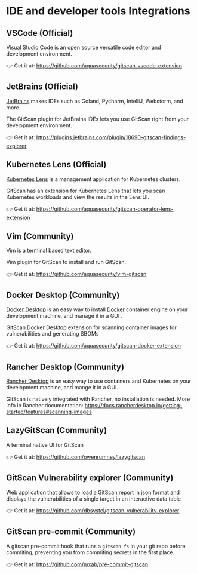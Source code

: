 # IDE and developer tools Integrations

## VSCode (Official)
[Visual Studio Code](https://code.visualstudio.com/) is an open source versatile code editor and development environment.

👉 Get it at: <https://github.com/aquasecurity/gitscan-vscode-extension>

## JetBrains (Official)
[JetBrains](https://jetbrains.com) makes IDEs such as Goland, Pycharm, IntelliJ, Webstorm, and more.

The GitScan plugin for JetBrains IDEs lets you use GitScan right from your development environment.

👉 Get it at: <https://plugins.jetbrains.com/plugin/18690-gitscan-findings-explorer>

## Kubernetes Lens (Official)
[Kubernetes Lens](https://k8slens.dev/) is a management application for Kubernetes clusters.

GitScan has an extension for Kubernetes Lens that lets you scan Kubernetes workloads and view the results in the Lens UI.

👉 Get it at: <https://github.com/aquasecurity/gitscan-operator-lens-extension>

## Vim (Community)
[Vim](https://www.vim.org/) is a terminal based text editor.

Vim plugin for GitScan to install and run GitScan.

👉 Get it at: <https://github.com/aquasecurity/vim-gitscan>

## Docker Desktop (Community)
[Docker Desktop](https://www.docker.com/products/docker-desktop/) is an easy way to install [Docker]() container engine on your development machine, and manage it in a GUI .

GitScan Docker Desktop extension for scanning container images for vulnerabilities and generating SBOMs

👉 Get it at: <https://github.com/aquasecurity/gitscan-docker-extension>

## Rancher Desktop (Community)
[Rancher Desktop](https://rancherdesktop.io/) is an easy way to use containers and Kubernetes on your development machine, and mange it in a GUI.

GitScan is natively integrated with Rancher, no installation is needed. More info in Rancher documentation: <https://docs.rancherdesktop.io/getting-started/features#scanning-images>

## LazyGitScan (Community)
A terminal native UI for GitScan

👉 Get it at: <https://github.com/owenrumney/lazygitscan>

## GitScan Vulnerability explorer (Community)

Web application that allows to load a GitScan report in json format and displays the vulnerabilities of a single target in an interactive data table

👉 Get it at: <https://github.com/dbsystel/gitscan-vulnerability-explorer>

## GitScan pre-commit (Community)

A gitscan pre-commit hook that runs a `gitscan fs` in your git repo before commiting, preventing you from commiting secrets in the first place.

👉 Get it at: <https://github.com/mxab/pre-commit-gitscan>
